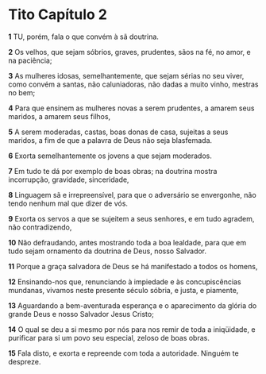 # Tito Capítulo 2

**1** 	TU, porém, fala o que convém à sã doutrina.

**2** 	Os velhos, que sejam sóbrios, graves, prudentes, sãos na fé, no amor, e na paciência;

**3** 	As mulheres idosas, semelhantemente, que sejam sérias no seu viver, como convém a santas, não caluniadoras, não dadas a muito vinho, mestras no bem;

**4** 	Para que ensinem as mulheres novas a serem prudentes, a amarem seus maridos, a amarem seus filhos,

**5** 	A serem moderadas, castas, boas donas de casa, sujeitas a seus maridos, a fim de que a palavra de Deus não seja blasfemada.

**6** 	Exorta semelhantemente os jovens a que sejam moderados.

**7** 	Em tudo te dá por exemplo de boas obras; na doutrina mostra incorrupção, gravidade, sinceridade,

**8** 	Linguagem sã e irrepreensível, para que o adversário se envergonhe, não tendo nenhum mal que dizer de vós.

**9** 	Exorta os servos a que se sujeitem a seus senhores, e em tudo agradem, não contradizendo,

**10** 	Não defraudando, antes mostrando toda a boa lealdade, para que em tudo sejam ornamento da doutrina de Deus, nosso Salvador.

**11** 	Porque a graça salvadora de Deus se há manifestado a todos os homens,

**12** 	Ensinando-nos que, renunciando à impiedade e às concupiscências mundanas, vivamos neste presente século sóbria, e justa, e piamente,

**13** 	Aguardando a bem-aventurada esperança e o aparecimento da glória do grande Deus e nosso Salvador Jesus Cristo;

**14** 	O qual se deu a si mesmo por nós para nos remir de toda a iniqüidade, e purificar para si um povo seu especial, zeloso de boas obras.

**15** 	Fala disto, e exorta e repreende com toda a autoridade. Ninguém te despreze.

